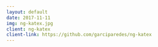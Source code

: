 ```yaml
---
layout: default
date: 2017-11-11
img: ng-katex.jpg
client: ng-katex
client-link: https://github.com/garciparedes/ng-katex
---
```

